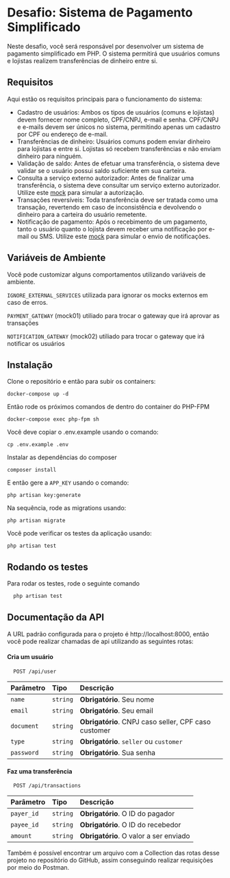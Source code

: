 
# Desafio: Sistema de Pagamento Simplificado

Neste desafio, você será responsável por desenvolver um sistema de pagamento simplificado em PHP. O sistema permitirá que usuários comuns e lojistas realizem transferências de dinheiro entre si.

## Requisitos

Aqui estão os requisitos principais para o funcionamento do sistema:

- Cadastro de usuários: Ambos os tipos de usuários (comuns e lojistas) devem fornecer nome completo, CPF/CNPJ, e-mail e senha. CPF/CNPJ e e-mails devem ser únicos no sistema, permitindo apenas um cadastro por CPF ou endereço de e-mail.
- Transferências de dinheiro: Usuários comuns podem enviar dinheiro para lojistas e entre si. Lojistas só recebem transferências e não enviam dinheiro para ninguém.
- Validação de saldo: Antes de efetuar uma transferência, o sistema deve validar se o usuário possui saldo suficiente em sua carteira.
- Consulta a serviço externo autorizador: Antes de finalizar uma transferência, o sistema deve consultar um serviço externo autorizador. Utilize este [mock](https://run.mocky.io/v3/4a9ebf69-e2df-448d-b7d5-7bd5a3fa3f62) para simular a autorização.
- Transações reversíveis: Toda transferência deve ser tratada como uma transação, revertendo em caso de inconsistência e devolvendo o dinheiro para a carteira do usuário remetente.
- Notificação de pagamento: Após o recebimento de um pagamento, tanto o usuário quanto o lojista devem receber uma notificação por e-mail ou SMS. Utilize este [mock](https://run.mocky.io/v3/1875b264-8fdb-4707-aa52-5ac1d120ac07) para simular o envio de notificações.

## Variáveis de Ambiente

Você pode customizar alguns comportamentos utilizando variáveis de ambiente.

`IGNORE_EXTERNAL_SERVICES` utilizada para ignorar os mocks externos em caso de erros.

`PAYMENT_GATEWAY` (mock01) utiliado para trocar o gateway que irá aprovar as transações

`NOTIFICATION_GATEWAY` (mock02) utiliado para trocar o gateway que irá notificar os usuários


## Instalação

Clone o repositório e então para subir os containers:

```
docker-compose up -d
```

Então rode os próximos comandos de dentro do container do PHP-FPM

```
docker-compose exec php-fpm sh
```

Você deve copiar o .env.example usando o comando:
```
cp .env.example .env
```

Instalar as dependências do composer
```
composer install
```

E então gere a `APP_KEY` usando o comando:
```
php artisan key:generate
```

Na sequência, rode as migrations usando:

```
php artisan migrate
```

Você pode verificar os testes da aplicação usando:

```
php artisan test
```

## Rodando os testes

Para rodar os testes, rode o seguinte comando

```bash
  php artisan test
```


## Documentação da API

A URL padrão configurada para o projeto é http://localhost:8000, então você pode realizar chamadas de api utilizando as seguintes rotas:

#### Cria um usuário

```http
  POST /api/user
```

| Parâmetro   | Tipo       | Descrição                           |
| :---------- | :--------- | :---------------------------------- |
| `name` | `string` | **Obrigatório**. Seu nome |
| `email` | `string` | **Obrigatório**. Seu email |
| `document` | `string` | **Obrigatório**. CNPJ caso seller, CPF caso customer  |
| `type` | `string` | **Obrigatório**. `seller` ou `customer` |
| `password` | `string` | **Obrigatório**. Sua senha |

#### Faz uma transferência

```http
  POST /api/transactions
```

| Parâmetro   | Tipo       | Descrição                                   |
| :---------- | :--------- | :------------------------------------------ |
| `payer_id`      | `string` | **Obrigatório**. O ID do pagador |
| `payee_id`      | `string` | **Obrigatório**. O ID do recebedor |
| `amount`      | `string` | **Obrigatório**. O valor a ser enviado |


Também é possível encontrar um arquivo com a Collection  das rotas desse projeto no repositório do GitHub, assim conseguindo realizar requisições por meio do Postman.